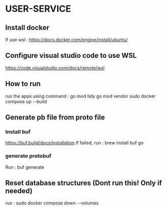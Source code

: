 # USER-SERVICE

## Install docker
If use wsl : https://docs.docker.com/engine/install/ubuntu/

## Configure visual studio code to use WSL
https://code.visualstudio.com/docs/remote/wsl

## How to run
run the apps using command : 
go mod tidy
go mod vendor
sudo docker compose up --build

## Generate pb file from proto file
### Install buf
https://buf.build/docs/installation
If failed, run : brew install buf
go 
### generate protobuf
Run : buf generate

## Reset database structures (Dont run this! Only if needed)
run : sudo docker compose down --volumes